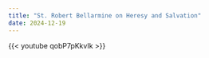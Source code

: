 ```yaml
---
title: "St. Robert Bellarmine on Heresy and Salvation"
date: 2024-12-19
---
```


{{< youtube qobP7pKkvIk >}}
